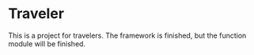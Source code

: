 # Traveler
This is a project for travelers. The framework is finished, but the function module will be finished.
